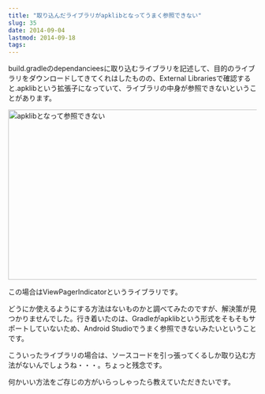 ```yaml
---
title: "取り込んだライブラリがapklibとなってうまく参照できない"
slug: 35
date: 2014-09-04
lastmod: 2014-09-18
tags: 
---
```


build.gradleのdependancieesに取り込むライブラリを記述して、目的のライブラリをダウンロードしてきてくれはしたものの、External Librariesで確認すると.apklibという拡張子になっていて、ライブラリの中身が参照できないということがあります。

<img src="https://android.gcreate.jp/wp-content/uploads/2014/09/67df284d7e4b8e6d101035716d7901e7.jpg" alt="apklibとなって参照できない" title="apklibとなって参照できない.jpg" border="0" width="600" height="344" />

この場合はViewPagerIndicatorというライブラリです。

どうにか使えるようにする方法はないものかと調べてみたのですが、解決策が見つかりませんでした。行き着いたのは、Gradleがapklibという形式をそもそもサポートしていないため、Android Studioでうまく参照できないみたいということです。

こういったライブラリの場合は、ソースコードを引っ張ってくるしか取り込む方法がないんでしょうね・・・。ちょっと残念です。

何かいい方法をご存じの方がいらっしゃったら教えていただきたいです。


  
